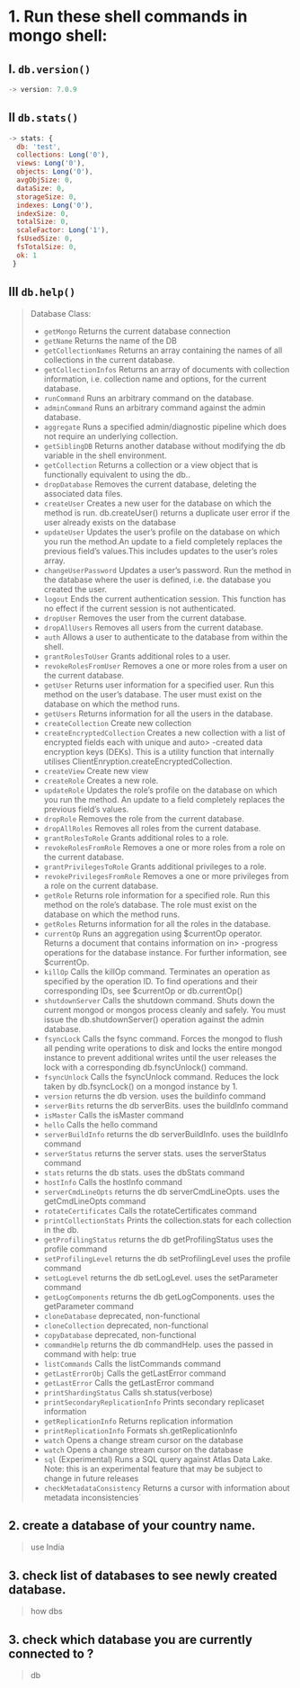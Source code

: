 # 1. Run these shell commands in mongo shell:

## I. `db.version()`

```js
-> version: 7.0.9
```

## II `db.stats()`

```js
-> stats: {
  db: 'test',
  collections: Long('0'),
  views: Long('0'),
  objects: Long('0'),
  avgObjSize: 0,
  dataSize: 0,
  storageSize: 0,
  indexes: Long('0'),
  indexSize: 0,
  totalSize: 0,
  scaleFactor: Long('1'),
  fsUsedSize: 0,
  fsTotalSize: 0,
  ok: 1
 }
```

## III `db.help()`

> Database Class:
>
> - `getMongo` Returns the current database connection
> - `getName` Returns the name of the DB
> - `getCollectionNames` Returns an array containing the names of all collections in the current database.
> - `getCollectionInfos` Returns an array of documents with collection information, i.e. collection name and options, for the current database.
> - `runCommand` Runs an arbitrary command on the database.
> - `adminCommand` Runs an arbitrary command against the admin database.
> - `aggregate` Runs a specified admin/diagnostic pipeline which does not require an underlying collection.
> - `getSiblingDB` Returns another database without modifying the db variable in the shell environment.
> - `getCollection` Returns a collection or a view object that is functionally equivalent to using the db.<collectionName>.
> - `dropDatabase` Removes the current database, deleting the associated data files.
> - `createUser` Creates a new user for the database on which the method is run. db.createUser() returns a duplicate user error if the user already exists on the database
> - `updateUser` Updates the user’s profile on the database on which you run the method.An update to a field completely replaces the previous field’s values.This includes updates to the user’s roles array.
> - `changeUserPassword` Updates a user’s password. Run the method in the database where the user is defined, i.e. the database you created the user.
> - `logout` Ends the current authentication session. This function has no effect if the current session is not authenticated.
> - `dropUser` Removes the user from the current database.
> - `dropAllUsers` Removes all users from the current database.
> - `auth` Allows a user to authenticate to the database from within the shell.
> - `grantRolesToUser` Grants additional roles to a user.
> - `revokeRolesFromUser` Removes a one or more roles from a user on the current database.
> - `getUser` Returns user information for a specified user. Run this method on the user’s database. The user must exist on the database on which the method runs.
> - `getUsers` Returns information for all the users in the database.
> - `createCollection` Create new collection
> - `createEncryptedCollection` Creates a new collection with a list of encrypted fields each with unique and auto> -created data encryption keys (DEKs). This is a utility function that internally utilises ClientEnryption.createEncryptedCollection.
> - `createView` Create new view
> - `createRole` Creates a new role.
> - `updateRole` Updates the role’s profile on the database on which you run the method. An update to a field completely replaces the previous field’s values.
> - `dropRole` Removes the role from the current database.
> - `dropAllRoles` Removes all roles from the current database.
> - `grantRolesToRole` Grants additional roles to a role.
> - `revokeRolesFromRole` Removes a one or more roles from a role on the current database.
> - `grantPrivilegesToRole` Grants additional privileges to a role.
> - `revokePrivilegesFromRole` Removes a one or more privileges from a role on the current database.
> - `getRole` Returns role information for a specified role. Run this method on the role’s database. The role must exist on the database on which the method runs.
> - `getRoles` Returns information for all the roles in the database.
> - `currentOp` Runs an aggregation using $currentOp operator. Returns a document that contains information on in> -progress operations for the database instance. For further information, see $currentOp.
> - `killOp` Calls the killOp command. Terminates an operation as specified by the operation ID. To find operations and their corresponding IDs, see $currentOp or db.currentOp()
> - `shutdownServer` Calls the shutdown command. Shuts down the current mongod or mongos process cleanly and safely. You must issue the db.shutdownServer() operation against the admin database.
> - `fsyncLock` Calls the fsync command. Forces the mongod to flush all pending write operations to disk and locks the entire mongod instance to prevent additional writes until the user releases the lock with a corresponding db.fsyncUnlock() command.
> - `fsyncUnlock` Calls the fsyncUnlock command. Reduces the lock taken by db.fsyncLock() on a mongod instance by 1.
> - `version` returns the db version. uses the buildinfo command
> - `serverBits` returns the db serverBits. uses the buildInfo command
> - `isMaster` Calls the isMaster command
> - `hello` Calls the hello command
> - `serverBuildInfo` returns the db serverBuildInfo. uses the buildInfo command
> - `serverStatus` returns the server stats. uses the serverStatus command
> - `stats` returns the db stats. uses the dbStats command
> - `hostInfo` Calls the hostInfo command
> - `serverCmdLineOpts` returns the db serverCmdLineOpts. uses the getCmdLineOpts command
> - `rotateCertificates` Calls the rotateCertificates command
> - `printCollectionStats` Prints the collection.stats for each collection in the db.
> - `getProfilingStatus` returns the db getProfilingStatus uses the profile command
> - `setProfilingLevel` returns the db setProfilingLevel uses the profile command
> - `setLogLevel` returns the db setLogLevel. uses the setParameter command
> - `getLogComponents` returns the db getLogComponents. uses the getParameter command
> - `cloneDatabase` deprecated, non-functional
> - `cloneCollection` deprecated, non-functional
> - `copyDatabase` deprecated, non-functional
> - `commandHelp` returns the db commandHelp. uses the passed in command with help: true
> - `listCommands` Calls the listCommands command
> - `getLastErrorObj` Calls the getLastError command
> - `getLastError` Calls the getLastError command
> - `printShardingStatus` Calls sh.status(verbose)
> - `printSecondaryReplicationInfo` Prints secondary replicaset information
> - `getReplicationInfo` Returns replication information
> - `printReplicationInfo` Formats sh.getReplicationInfo
> - `watch` Opens a change stream cursor on the database
> - `watch` Opens a change stream cursor on the database
> - `sql` (Experimental) Runs a SQL query against Atlas Data Lake. Note: this is an experimental feature that may be subject to change in future releases
> - `checkMetadataConsistency` Returns a cursor with information about metadata inconsistencies`

## 2. create a database of your country name.

> use India

## 3. check list of databases to see newly created database.

> how dbs

## 3. check which database you are currently connected to ?

> db
